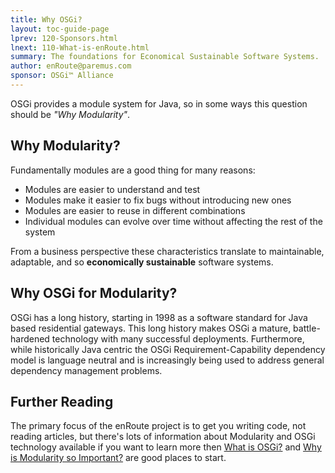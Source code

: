 ```yaml
---
title: Why OSGi? 
layout: toc-guide-page
lprev: 120-Sponsors.html 
lnext: 110-What-is-enRoute.html 
summary: The foundations for Economical Sustainable Software Systems.  
author: enRoute@paremus.com
sponsor: OSGi™ Alliance 
---
```



OSGi provides a module system for Java, so in some ways this question should be *"Why Modularity"*.

## Why Modularity?

Fundamentally modules are a good thing for many reasons:

* Modules are easier to understand and test
* Modules make it easier to fix bugs without introducing new ones
* Modules are easier to reuse in different combinations
* Individual modules can evolve over time without affecting the rest of the system

From a business perspective these characteristics translate to maintainable, adaptable, and so **economically sustainable** software systems.


## Why OSGi for Modularity?

OSGi has a long history, starting in 1998 as a software standard for Java based residential gateways. This long history makes OSGi a mature, battle-hardened technology with many successful deployments. Furthermore, while historically Java centric the OSGi Requirement-Capability dependency model is language neutral and is increasingly being used to address general dependency management problems. 


## Further Reading

The primary focus of the enRoute project is to get you writing code, not reading articles, but there's lots of information about Modularity and OSGi technology available if you want to learn more then [What is OSGi?](https://www.osgi.org/what-is-osgi/) and [Why is Modularity so Important?](https://www.osgi.org/modularity/) are good places to start.

